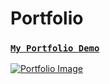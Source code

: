 # Portfolio

### [`My Portfolio Demo`](https://satyamkumar420.github.io/Portfolio/)



[![Portfolio Image](https://github.com/satyamkumar420/Portfolio/blob/main/assests/img/PortfolioImage.png)](https://satyamkumar420.github.io/Portfolio/)
